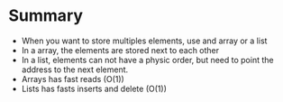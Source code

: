 # Summary

- When you want to store multiples elements, use and array or a list
- In a array, the elements are stored next to each other
- In a list, elements can not have a physic order, but need to point the address to the next element.
- Arrays has fast reads (O(1))
- Lists has fasts inserts and delete (O(1))